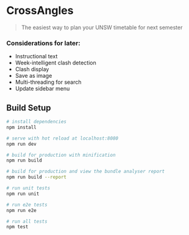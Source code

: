 # CrossAngles

> The easiest way to plan your UNSW timetable for next semester

### Considerations for later:
* Instructional text
* Week-intelligent clash detection
* Clash display
* Save as image
* Multi-threading for search
* Update sidebar menu

## Build Setup

``` bash
# install dependencies
npm install

# serve with hot reload at localhost:8080
npm run dev

# build for production with minification
npm run build

# build for production and view the bundle analyser report
npm run build --report

# run unit tests
npm run unit

# run e2e tests
npm run e2e

# run all tests
npm test
```
